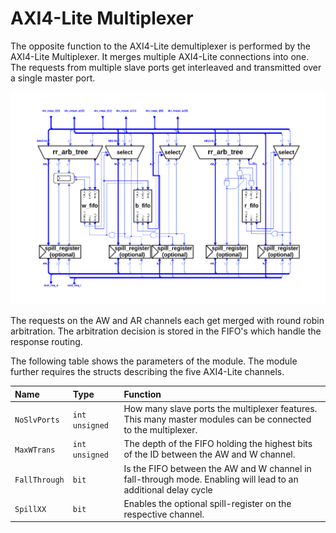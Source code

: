 # AXI4-Lite Multiplexer

The opposite function to the AXI4-Lite demultiplexer is performed by the AXI4-Lite Multiplexer. It merges multiple AXI4-Lite connections into one. The requests from multiple slave ports get interleaved and transmitted over a single master port.

![Block-diagram of the AXI4-Lite Multiplexer Module.](axi_lite_mux.png  "Block-diagram of the AXI4-Lite Multiplexer Module.")

The requests on the AW and AR channels each get merged with round robin arbitration. The arbitration decision is stored in the FIFO's which handle the response routing.

The following table shows the parameters of the module. The module further requires the structs describing the five AXI4-Lite channels.

| Name          | Type           | Function                                                                                                       |
|:--------------|:---------------|:---------------------------------------------------------------------------------------------------------------|
| `NoSlvPorts`  | `int unsigned` | How many slave ports the multiplexer features. This many master modules can be connected to the multiplexer.   |
| `MaxWTrans`   | `int unsigned` | The depth of the FIFO holding the highest bits of the ID between the AW and W channel.                         |
| `FallThrough` | `bit`          | Is the FIFO between the AW and W channel in fall-through mode. Enabling will lead to an additional delay cycle |
| `SpillXX`     | `bit`          | Enables the optional spill-register on the respective channel.                                                 |
